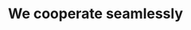 ---
title: "We cooperate seamlessly"
type: team
image: /img/team-960.jpg
members:
  heading: Nuestro Equipo
  description: >
    El equipo de SmartOcean está formado por un Ingeniero Ambiental, un Magister en Oceanografia y un Magister en Inteligencia Artificial. Cada miembro tiene una basta experiencia en su campo y todos estan comprometidos para asumir la responsabilidad de cada parte de un proyecto. Hemos trabajado juntos durante mucho tiempo y todos nos complementamos muy bien.
  blurbs:
    - image: /img/developer.jpeg
      name: Robin.li
      text: >
        Chief programmer, skilled in front-end/mobile app development, have a good feeling on UI details, technique advantages include javascript/nodejs/typescript/css, currently focus on Reactjs/Graphql tech stack.
    - image: /img/designer.jpeg
      name: Rain.hao
      text: >
        Chief designer, senior graphic designer with more than 10 years experience of industry software UI, magzine, advertisement, packaging design. The best outstanding speciality of her is corperate identity design. 
    - image: /img/leader.jpeg
      name: Thomas
      text: >
        Project manager,  growing from coder for many years then turn to PM, he is the most talktive and creative person in our team. His responsibility includes project planning, user requirement accessment, and project delivery.
    - image: /img/marketing.jpeg
      name: su
      text: >
        Marketing lead, the youngest yet smartest and the tough guy of tackle problems, he exists in our team as a sharp knife and generalist. Each time we kickout a new project, he is the right person to choose, and definitely will give our a awesome start point.
---